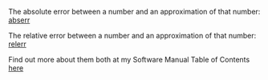 The absolute error between a number and an approximation of that number: [abserr]()

The relative error between a number and an approximation of that number: [relerr]()

Find out more about them both at my Software Manual Table of Contents [here](https://github.com/jakeat555/math4610/blob/master/SoftwareManual/TableOfContents.md)
